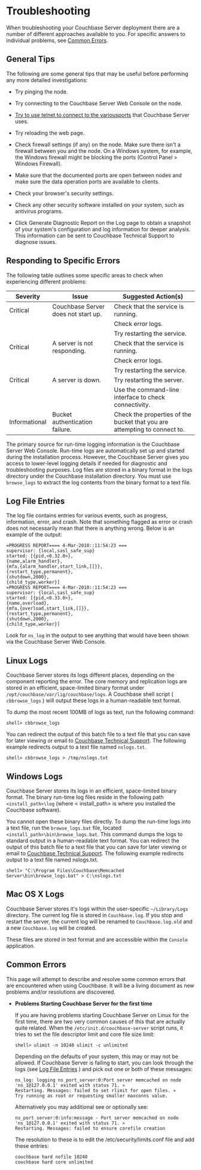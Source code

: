 # Troubleshooting

When troubleshooting your Couchbase Server deployment there are a number of
different approaches available to you. For specific answers to individual
problems, see [Common Errors](#couchbase-troubleshooting-common-errors).

<a id="couchbase-troubleshooting-general"></a>

## General Tips

The following are some general tips that may be useful before performing any
more detailed investigations:

 * Try pinging the node.

 * Try connecting to the Couchbase Server Web Console on the node.

 * [Try to use telnet to connect to the variousports](#couchbase-network-ports)
   that Couchbase Server uses.

 * Try reloading the web page.

 * Check firewall settings (if any) on the node. Make sure there isn't a firewall
   between you and the node. On a Windows system, for example, the Windows firewall
   might be blocking the ports (Control Panel > Windows Firewall).

 * Make sure that the documented ports are open between nodes and make sure the
   data operation ports are available to clients.

 * Check your browser's security settings.

 * Check any other security software installed on your system, such as antivirus
   programs.

 * Click Generate Diagnostic Report on the Log page to obtain a snapshot of your
   system's configuration and log information for deeper analysis. This information
   can be sent to Couchbase Technical Support to diagnose issues.

<a id="couchbase-troubleshooting-specific-errors"></a>

## Responding to Specific Errors

The following table outlines some specific areas to check when experiencing
different problems:

<a id="table-couchbase-troubleshooting-specific-errors"></a>

Severity      | Issue                               | Suggested Action(s)                                                      
--------------|-------------------------------------|--------------------------------------------------------------------------
Critical      | Couchbase Server does not start up. | Check that the service is running.                                       
              |                                     | Check error logs.                                                        
              |                                     | Try restarting the service.                                              
Critical      | A server is not responding.         | Check that the service is running.                                       
              |                                     | Check error logs.                                                        
              |                                     | Try restarting the service.                                              
Critical      | A server is down.                   | Try restarting the server.                                               
              |                                     | Use the command-line interface to check connectivity.                    
Informational | Bucket authentication failure.      | Check the properties of the bucket that you are attempting to connect to.

The primary source for run-time logging information is the Couchbase Server Web
Console. Run-time logs are automatically set up and started during the
installation process. However, the Couchbase Server gives you access to
lower-level logging details if needed for diagnostic and troubleshooting
purposes. Log files are stored in a binary format in the logs directory under
the Couchbase installation directory. You must use `browse_logs` to extract the
log contents from the binary format to a text file.

<a id="couchbase-troubleshooting-logentries"></a>

## Log File Entries

The log file contains entries for various events, such as progress, information,
error, and crash. Note that something flagged as error or crash does not
necessarily mean that there is anything wrong. Below is an example of the
output:


```
=PROGRESS REPORT==== 4-Mar-2010::11:54:23 ===
supervisor: {local,sasl_safe_sup}
started: [{pid,<0.32.0>},
{name,alarm_handler},
{mfa,{alarm_handler,start_link,[]}},
{restart_type,permanent},
{shutdown,2000},
{child_type,worker}]
=PROGRESS REPORT==== 4-Mar-2010::11:54:23 ===
supervisor: {local,sasl_safe_sup}
started: [{pid,<0.33.0>},
{name,overload},
{mfa,{overload,start_link,[]}},
{restart_type,permanent},
{shutdown,2000},
{child_type,worker}]
```

Look for `ns_log` in the output to see anything that would have been shown via
the Couchbase Server Web Console.

<a id="couchbase-troubleshooting-linux-logs"></a>

## Linux Logs

Couchbase Server stores its logs different places, depending on the component
reporting the error. The core memory and replication logs are stored in an
efficient, space-limited binary format under
`/opt/couchbase/var/lig/couchbase/logs`. A Couchbase shell script (
`cbbrowse_logs` ) will output these logs in a human-readable text format.

To dump the most recent 100MB of logs as text, run the following command:


```
shell> cbbrowse_logs
```

You can redirect the output of this batch file to a text file that you can save
for later viewing or email to [Couchbase Technical
Support](http://www.couchbase.com/products-and-services/couchbase-support). The
following example redirects output to a text file named `nslogs.txt`.


```
shell> cbbrowse_logs > /tmp/nslogs.txt
```

<a id="couchbase-troubleshooting-windows-logs"></a>

## Windows Logs

Couchbase Server stores its logs in an efficient, space-limited binary format.
The binary run-time log files reside in the following path `<install_path>\log`
(where < install\_path> is where you installed the Couchbase software).

You cannot open these binary files directly. To dump the run-time logs into a
text file, run the `browse_logs.bat` file, located
`<install_path>\bin\browse_logs.bat`. This command dumps the logs to standard
output in a human-readable text format. You can redirect the output of this
batch file to a text file that you can save for later viewing or email to
[Couchbase Technical Support](http://www.couchbase.com/support). The following
example redirects output to a text file named nslogs.txt.


```
shell> "C:\Program Files\Couchbase\Memcached Server\bin\browse_logs.bat" > C:\nslogs.txt
```

<a id="couchbase-troubleshooting-macosx-logs"></a>

## Mac OS X Logs

Couchbase Server stores it's logs within the user-specific `~/Library/Logs`
directory. The current log file is stored in `Couchbase.log`. If you stop and
restart the server, the current log will be renamed to `Couchbase.log.old` and a
new `Couchbase.log` will be created.

These files are stored in text format and are accessible within the `Console`
application.

<a id="couchbase-troubleshooting-common-errors"></a>

## Common Errors

This page will attempt to describe and resolve some common errors that are
encountered when using Couchbase. It will be a living document as new problems
and/or resolutions are discovered.

 * **Problems Starting Couchbase Server for the first time**

   If you are having problems starting Couchbase Server on Linux for the first
   time, there are two very common causes of this that are actually quite related.
   When the `/etc/init.d/couchbase-server` script runs, it tries to set the file
   descriptor limit and core file size limit:

    ```
    shell> ulimit -n 10240 ulimit -c unlimited
    ```

   Depending on the defaults of your system, this may or may not be allowed. If
   Couchbase Server is failing to start, you can look through the logs (see [Log
   File Entries](#couchbase-troubleshooting-logentries) ) and pick out one or both
   of these messages:

    ```
    ns_log: logging ns_port_server:0:Port server memcached on node 'ns_1@127.0.0.1' exited with status 71. »
    Restarting. Messages: failed to set rlimit for open files. »
    Try running as root or requesting smaller maxconns value.
    ```

   Alternatively you may additional see or optionally see:

    ```
    ns_port_server:0:info:message - Port server memcached on node 'ns_1@127.0.0.1' exited with status 71. »
    Restarting. Messages: failed to ensure corefile creation
    ```

   The resolution to these is to edit the /etc/security/limits.conf file and add
   these entries:

    ```
    couchbase hard nofile 10240
    couchbase hard core unlimited
    ```

<a id="couchbase-faq"></a>
